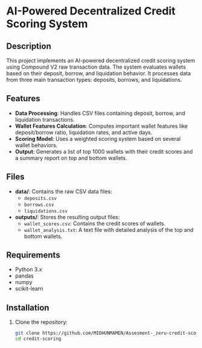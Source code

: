 # AI-Powered Decentralized Credit Scoring System

## Description
This project implements an AI-powered decentralized credit scoring system using Compound V2 raw transaction data. The system evaluates wallets based on their deposit, borrow, and liquidation behavior. It processes data from three main transaction types: deposits, borrows, and liquidations. 

## Features
- **Data Processing**: Handles CSV files containing deposit, borrow, and liquidation transactions.
- **Wallet Features Calculation**: Computes important wallet features like deposit/borrow ratio, liquidation rates, and active days.
- **Scoring Model**: Uses a weighted scoring system based on several wallet behaviors.
- **Output**: Generates a list of top 1000 wallets with their credit scores and a summary report on top and bottom wallets.

## Files
- **data/**: Contains the raw CSV data files:
  - `deposits.csv`
  - `borrows.csv`
  - `liquidations.csv`
- **outputs/**: Stores the resulting output files:
  - `wallet_scores.csv`: Contains the credit scores of wallets.
  - `wallet_analysis.txt`: A text file with detailed analysis of the top and bottom wallets.

## Requirements
- Python 3.x
- pandas
- numpy
- scikit-learn

## Installation

1. Clone the repository:
   ```bash
   git clone https://github.com/MIDHUNMAMEN/Assesment-_zeru-credit-score.git
   cd credit-scoring
